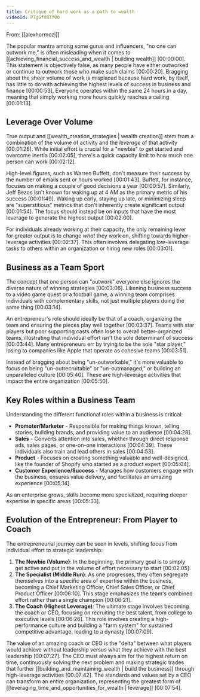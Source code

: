 ```yaml
---
title: Critique of hard work as a path to wealth
videoId: PTgGfV8Tf00
---
```


From: [[alexhormozi]] <br/> 

The popular mantra among some gurus and influencers, "no one can outwork me," is often misleading when it comes to [[achieving_financial_success_and_wealth | building wealth]] <a class="yt-timestamp" data-t="HH:00:00">[00:00:00]</a>. This statement is objectively false, as many people have either outworked or continue to outwork those who make such claims <a class="yt-timestamp" data-t="HH:00:20">[00:00:20]</a>. Bragging about the sheer volume of work is misplaced because hard work, by itself, has little to do with achieving the highest levels of success in business and finance <a class="yt-timestamp" data-t="HH:00:53">[00:00:53]</a>. Everyone operates within the same 24 hours in a day, meaning that simply working more hours quickly reaches a ceiling <a class="yt-timestamp" data-t="HH:01:13">[00:01:13]</a>.

## Leverage Over Volume

True output and [[wealth_creation_strategies | wealth creation]] stem from a combination of the volume of activity and the *leverage* of that activity <a class="yt-timestamp" data-t="HH:01:26">[00:01:26]</a>. While initial effort is crucial for a "newbie" to get started and overcome inertia <a class="yt-timestamp" data-t="HH:02:05">[00:02:05]</a>, there's a quick capacity limit to how much one person can work <a class="yt-timestamp" data-t="HH:02:12">[00:02:12]</a>.

High-level figures, such as Warren Buffett, don't measure their success by the number of emails sent or hours worked <a class="yt-timestamp" data-t="HH:01:43">[00:01:43]</a>. Buffett, for instance, focuses on making a couple of good decisions a year <a class="yt-timestamp" data-t="HH:00:57">[00:00:57]</a>. Similarly, Jeff Bezos isn't known for waking up at 4 AM as the primary metric of his success <a class="yt-timestamp" data-t="HH:01:49">[00:01:49]</a>. Waking up early, staying up late, or minimizing sleep are "superstitious" metrics that don't inherently create significant output <a class="yt-timestamp" data-t="HH:01:54">[00:01:54]</a>. The focus should instead be on inputs that have the most leverage to generate the highest output <a class="yt-timestamp" data-t="HH:02:00">[00:02:00]</a>.

For individuals already working at their capacity, the only remaining lever for greater output is to change *what* they work on, shifting towards higher-leverage activities <a class="yt-timestamp" data-t="HH:02:37">[00:02:37]</a>. This often involves delegating low-leverage tasks to others within an organization or hiring new roles <a class="yt-timestamp" data-t="HH:02:51">[00:03:01]</a>.

## Business as a Team Sport

The concept that one person can "outwork" everyone else ignores the diverse nature of winning strategies <a class="yt-timestamp" data-t="HH:03:06">[00:03:06]</a>. Likening business success to a video game quest or a football game, a winning team comprises individuals with complementary skills, not just multiple players doing the same thing <a class="yt-timestamp" data-t="HH:03:14">[00:03:14]</a>.

An entrepreneur's role should ideally be that of a coach, organizing the team and ensuring the pieces play well together <a class="yt-timestamp" data-t="HH:03:37">[00:03:37]</a>. Teams with star players but poor supporting casts often lose to overall better-organized teams, illustrating that individual effort isn't the sole determinant of success <a class="yt-timestamp" data-t="HH:03:44">[00:03:44]</a>. Many entrepreneurs err by trying to be the sole "star player," losing to companies like Apple that operate as cohesive teams <a class="yt-timestamp" data-t="HH:03:51">[00:03:51]</a>.

Instead of bragging about being "un-outworkable," it's more valuable to focus on being "un-outrecruitable" or "un-outmanaged," or building an unparalleled culture <a class="yt-timestamp" data-t="HH:05:40">[00:05:40]</a>. These are high-leverage activities that impact the entire organization <a class="yt-timestamp" data-t="HH:05:50">[00:05:50]</a>.

## Key Roles within a Business Team

Understanding the different functional roles within a business is critical:

*   **Promoter/Marketer** - Responsible for making things known, telling stories, building brands, and providing value to an audience <a class="yt-timestamp" data-t="HH:04:28">[00:04:28]</a>.
*   **Sales** - Converts attention into sales, whether through direct response ads, sales pages, or one-on-one interactions <a class="yt-timestamp" data-t="HH:04:39">[00:04:39]</a>. These individuals also train and lead others in sales <a class="yt-timestamp" data-t="HH:04:53">[00:04:53]</a>.
*   **Product** - Focuses on creating something valuable and well-designed, like the founder of Shopify who started as a product expert <a class="yt-timestamp" data-t="HH:05:04">[00:05:04]</a>.
*   **Customer Experience/Success** - Manages how customers engage with the business, ensures value delivery, and facilitates an amazing experience <a class="yt-timestamp" data-t="HH:05:14">[00:05:14]</a>.

As an enterprise grows, skills become more specialized, requiring deeper expertise in specific areas <a class="yt-timestamp" data-t="HH:05:33">[00:05:33]</a>.

## Evolution of the Entrepreneur: From Player to Coach

The entrepreneurial journey can be seen in levels, shifting focus from individual effort to strategic leadership:

1.  **The Newbie (Volume)**: In the beginning, the primary goal is to simply get active and put in the volume of effort necessary to start <a class="yt-timestamp" data-t="HH:02:05">[00:02:05]</a>.
2.  **The Specialist (Middle Run)**: As one progresses, they often segregate themselves into a specific area of expertise within the business, becoming a Chief Marketing Officer, Chief Sales Officer, or Chief Product Officer <a class="yt-timestamp" data-t="HH:06:10">[00:06:10]</a>. This stage emphasizes the team's combined effort rather than a single champion <a class="yt-timestamp" data-t="HH:06:21">[00:06:21]</a>.
3.  **The Coach (Highest Leverage)**: The ultimate stage involves becoming the coach or CEO, focusing on recruiting the best talent, from college to executive levels <a class="yt-timestamp" data-t="HH:06:26">[00:06:26]</a>. This role involves creating a high-performance culture and building a "farm system" for sustained competitive advantage, leading to a dynasty <a class="yt-timestamp" data-t="HH:07:09">[00:07:09]</a>.

The value of an amazing coach or CEO is the "delta" between what players would achieve without leadership versus what they achieve with the best leadership <a class="yt-timestamp" data-t="HH:07:27">[00:07:27]</a>. The CEO must always aim for the highest return on time, continuously solving the next problem and making strategic trades that further [[building_and_maintaining_wealth | build the business]] through high-leverage activities <a class="yt-timestamp" data-t="HH:07:42">[00:07:42]</a>. The standards and values set by a CEO can transform an entire organization, representing the greatest form of [[leveraging_time_and_opportunities_for_wealth | leverage]] <a class="yt-timestamp" data-t="HH:07:54">[00:07:54]</a>.